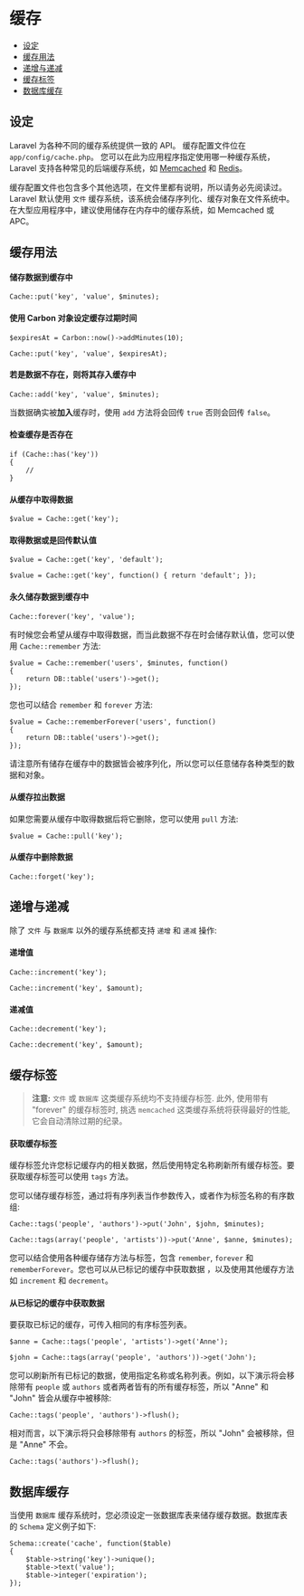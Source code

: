 # 缓存

- [设定](#configuration)
- [缓存用法](#cache-usage)
- [递增与递减](#increments-and-decrements)
- [缓存标签](#cache-tags)
- [数据库缓存](#database-cache)

<a name="configuration"></a>
## 设定

Laravel 为各种不同的缓存系统提供一致的 API。 缓存配置文件位在 `app/config/cache.php`。 您可以在此为应用程序指定使用哪一种缓存系统，Laravel 支持各种常见的后端缓存系统，如 [Memcached](http://memcached.org) 和 [Redis](http://redis.io)。

缓存配置文件也包含多个其他选项，在文件里都有说明，所以请务必先阅读过。Laravel 默认使用 `文件` 缓存系统，该系统会储存序列化、缓存对象在文件系统中。在大型应用程序中，建议使用储存在内存中的缓存系统，如 Memcached 或 APC。

<a name="cache-usage"></a>
## 缓存用法

#### 储存数据到缓存中

	Cache::put('key', 'value', $minutes);

#### 使用 Carbon 对象设定缓存过期时间

	$expiresAt = Carbon::now()->addMinutes(10);

	Cache::put('key', 'value', $expiresAt);

#### 若是数据不存在，则将其存入缓存中

	Cache::add('key', 'value', $minutes);

当数据确实被**加入**缓存时，使用 `add` 方法将会回传 `true` 否则会回传 `false`。

#### 检查缓存是否存在

	if (Cache::has('key'))
	{
		//
	}

#### 从缓存中取得数据

	$value = Cache::get('key');

#### 取得数据或是回传默认值

	$value = Cache::get('key', 'default');

	$value = Cache::get('key', function() { return 'default'; });

#### 永久储存数据到缓存中

	Cache::forever('key', 'value');

有时候您会希望从缓存中取得数据，而当此数据不存在时会储存默认值，您可以使用 `Cache::remember` 方法:

	$value = Cache::remember('users', $minutes, function()
	{
		return DB::table('users')->get();
	});

您也可以结合 `remember` 和 `forever` 方法:

	$value = Cache::rememberForever('users', function()
	{
		return DB::table('users')->get();
	});

请注意所有储存在缓存中的数据皆会被序列化，所以您可以任意储存各种类型的数据和对象。

#### 从缓存拉出数据

如果您需要从缓存中取得数据后将它删除，您可以使用 `pull` 方法:

	$value = Cache::pull('key');

#### 从缓存中删除数据

	Cache::forget('key');

<a name="increments-and-decrements"></a>
## 递增与递减

除了 `文件` 与 `数据库` 以外的缓存系统都支持 `递增` 和 `递减` 操作:

#### 递增值

	Cache::increment('key');

	Cache::increment('key', $amount);

#### 递减值

	Cache::decrement('key');

	Cache::decrement('key', $amount);

<a name="cache-tags"></a>
## 缓存标签

> **注意:** `文件` 或 `数据库` 这类缓存系统均不支持缓存标签. 此外, 使用带有 "forever" 的缓存标签时, 挑选 `memcached` 这类缓存系统将获得最好的性能, 它会自动清除过期的纪录。

#### 获取缓存标签

缓存标签允许您标记缓存内的相关数据，然后使用特定名称刷新所有缓存标签。要获取缓存标签可以使用 `tags` 方法。

您可以储存缓存标签，通过将有序列表当作参数传入，或者作为标签名称的有序数组:

	Cache::tags('people', 'authors')->put('John', $john, $minutes);

	Cache::tags(array('people', 'artists'))->put('Anne', $anne, $minutes);

您可以结合使用各种缓存储存方法与标签，包含 `remember`, `forever` 和 `rememberForever`。您也可以从已标记的缓存中获取数据 ，以及使用其他缓存方法如 `increment` 和 `decrement`。

#### 从已标记的缓存中获取数据

要获取已标记的缓存，可传入相同的有序标签列表。

	$anne = Cache::tags('people', 'artists')->get('Anne');

	$john = Cache::tags(array('people', 'authors'))->get('John');

您可以刷新所有已标记的数据，使用指定名称或名称列表。例如，以下演示将会移除带有 `people` 或 `authors` 或者两者皆有的所有缓存标签，所以 "Anne" 和 "John" 皆会从缓存中被移除:

	Cache::tags('people', 'authors')->flush();

相对而言，以下演示将只会移除带有 `authors` 的标签，所以 "John" 会被移除，但是 "Anne" 不会。

	Cache::tags('authors')->flush();

<a name="database-cache"></a>
## 数据库缓存

当使用 `数据库` 缓存系统时，您必须设定一张数据库表来储存缓存数据。数据库表的 `Schema` 定义例子如下:

	Schema::create('cache', function($table)
	{
		$table->string('key')->unique();
		$table->text('value');
		$table->integer('expiration');
	});
